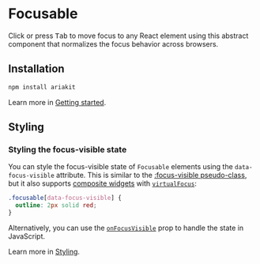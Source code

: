 # Focusable

<p data-description>
  Click or press <kbd>Tab</kbd> to move focus to any React element using this abstract component that normalizes the focus behavior across browsers.
</p>

## Installation

```sh
npm install ariakit
```

Learn more in [Getting started](/guide/getting-started).

## Styling

### Styling the focus-visible state

You can style the focus-visible state of `Focusable` elements using the `data-focus-visible` attribute. This is similar to the [:focus-visible pseudo-class](https://developer.mozilla.org/en-US/docs/Web/CSS/:focus-visible), but it also supports [composite widgets](/components/composite) with [`virtualFocus`](/api-reference/composite-state#virtualfocus):

```css
.focusable[data-focus-visible] {
  outline: 2px solid red;
}
```

Alternatively, you can use the [`onFocusVisible`](/api-reference/focusable#onfocusvisible) prop to handle the state in JavaScript.

Learn more in [Styling](/guide/styling).
